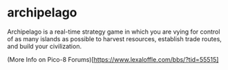 # archipelago
Archipelago is a real-time strategy game in which you are vying for control of as many islands as possible to harvest resources, establish trade routes, and build your civilization.

(More Info on Pico-8 Forums)[https://www.lexaloffle.com/bbs/?tid=55515]